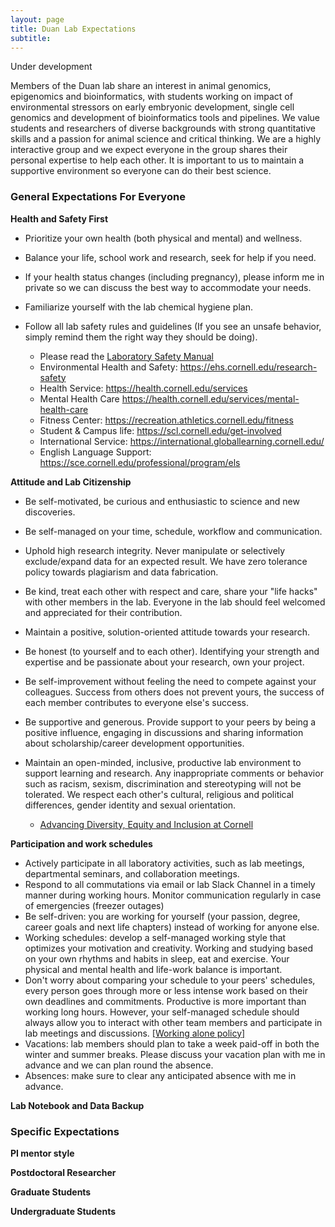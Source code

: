 ```yaml
---
layout: page
title: Duan Lab Expectations
subtitle: 
---
```


Under development 

Members of the Duan lab share an interest in animal genomics, epigenomics and bioinformatics, with students working on impact of environmental stressors on early embryonic development, single cell genomics and development of bioinformatics tools and pipelines. We value students and researchers of diverse backgrounds with strong quantitative skills and a passion for animal science and critical thinking. We are a highly interactive group and we expect everyone in the group shares their personal expertise to help each other. It is important to us to maintain a supportive environment so everyone can do their best science. 

### General Expectations For Everyone

**Health and Safety First**

* Prioritize your own health (both physical and mental) and wellness.
* Balance your life, school work and research, seek for help if you need.   
* If your health status changes (including pregnancy), please inform me in private so we can discuss the best way to accommodate your needs.
* Familiarize yourself with the lab chemical hygiene plan.
* Follow all lab safety rules and guidelines (If you see an unsafe behavior, simply remind them the right way they should be doing).  

	* Please read the [Laboratory Safety Manual](https://ehs.cornell.edu/book/export/html/237)
	* Environmental Health and Safety: <https://ehs.cornell.edu/research-safety>
	* Health Service: <https://health.cornell.edu/services>
	* Mental Health Care <https://health.cornell.edu/services/mental-health-care>
	* Fitness Center: <https://recreation.athletics.cornell.edu/fitness>
	* Student & Campus life: <https://scl.cornell.edu/get-involved> 
	* International Service: <https://international.globallearning.cornell.edu/>
	* English Language Support: <https://sce.cornell.edu/professional/program/els>

**Attitude and Lab Citizenship**

* Be self-motivated, be curious and enthusiastic to science and new discoveries.
* Be self-managed on your time, schedule, workflow and communication.  
* Uphold high research integrity. Never manipulate or selectively exclude/expand data for an expected result. We have zero tolerance policy towards plagiarism and data fabrication.
* Be kind, treat each other with respect and care, share your "life hacks" with other members in the lab. Everyone in the lab should feel welcomed and appreciated for their contribution. 
* Maintain a positive, solution-oriented attitude towards your research. 
* Be honest (to yourself and to each other). Identifying your strength and expertise and be passionate about your research, own your project. 
* Be self-improvement without feeling the need to compete against your colleagues.  Success from others does not prevent yours, the success of each member contributes to everyone else's success.
* Be supportive and generous. Provide support to your peers by being a positive influence, engaging in discussions and sharing information about scholarship/career development opportunities.  
* Maintain an open-minded, inclusive, productive lab environment to support learning and research. Any inappropriate comments or behavior such as racism, sexism, discrimination and stereotyping will not be tolerated. We respect each other's cultural, religious and political differences, gender identity and sexual orientation.   


	* [Advancing Diversity, Equity and Inclusion at Cornell](https://hr.cornell.edu/our-culture-diversity/diversity-inclusion/advancing-diversity-equity-and-inclusion-cornell)



**Participation and work schedules**

* Actively participate in all laboratory activities, such as lab meetings, departmental seminars, and collaboration meetings.
* Respond to all commutations	via email or lab Slack Channel in a timely manner during working hours. Monitor communication regularly in case of emergencies (freezer outages)	
* Be self-driven: you are working for yourself (your passion, degree, career goals and next life chapters) instead of working for anyone else. 
* Working schedules: develop a self-managed working style that optimizes your motivation and creativity. Working and studying based on your own rhythms and habits in sleep, eat and exercise. Your physical and mental health and life-work balance is important.   
* Don't worry about comparing your schedule to your peers' schedules, every person goes through more or less intense work based on their own deadlines and commitments. Productive is more important than working long hours. However, your self-managed schedule should always allow you to interact with other team members and participate in lab meetings and discussions. [[Working alone policy]](https://ehs.cornell.edu/research-safety/chemical-safety/laboratory-safety-manual/chapter-4-administrative-controls/47)   
* Vacations: lab members should plan to take a week paid-off in both the winter and summer breaks. Please discuss your vacation plan with me in advance and we can plan round the absence. 
* Absences: make sure to clear any anticipated absence with me in advance. 


**Lab Notebook and Data Backup**

### Specific Expectations
 
  
**PI mentor style**  


  
**Postdoctoral Researcher** 



**Graduate Students** 



**Undergraduate Students** 

